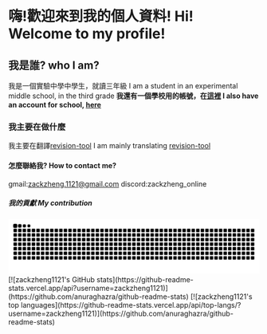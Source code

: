 # 嗨!歡迎來到我的個人資料!  Hi! Welcome to my profile!
## 我是誰? who I am?
我是一個實驗中學中學生，就讀三年級 I am a student in an experimental middle school, in the third grade
 **我還有一個學校用的帳號，在[這裡](https://github.com/zackzheng1121study) I also have an account for school, [here](https://github.com/zackzheng1121study)**
### 我主要在做什麼
我主要在翻譯[revision-tool](https://github.com/zackzheng1121/revision-tool_zh_tw) I am mainly translating [revision-tool](https://github.com/zackzheng1121/revision-tool_zh_tw)
#### 怎麼聯絡我? How to contact me?
gmail:zackzheng.1121@gmail.com
discord:zackzheng_online
##### 我的貢獻 My contribution
<picture>
  <source media="(prefers-color-scheme: dark)" srcset="https://raw.githubusercontent.com/zackzheng1121/zackzheng1121/output/github-contribution-grid-snake-dark.svg">
  <source media="(prefers-color-scheme: light)" srcset="https://raw.githubusercontent.com/zackzheng1121/zackzheng1121/output/github-contribution-grid-snake.svg">
  <img alt="github contribution grid snake animation" src="https://raw.githubusercontent.com/zackzheng1121/zackzheng1121/output/github-contribution-grid-snake.svg">
</picture>
 [![zackzheng1121's GitHub stats](https://github-readme-stats.vercel.app/api?username=zackzheng1121)](https://github.com/anuraghazra/github-readme-stats)
 [![zackzheng1121's top languages](https://github-readme-stats.vercel.app/api/top-langs/?username=zackzheng1121)](https://github.com/anuraghazra/github-readme-stats)
